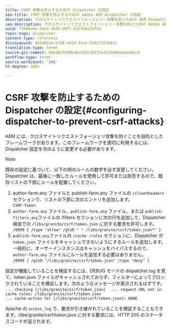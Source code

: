 ```yaml
---
title: CSRF 攻撃を防止するための Dispatcher の設定
seo-title: CSRF 攻撃を防止するための Adobe AEM Dispatcher の設定
description: クロスサイトリウクエストフォージェリー攻撃を防ぐための AEM Dispatcher の設定方法について説明します。
seo-description: クロスサイトリウクエストフォージェリー攻撃を防ぐための Adobe AEM Dispatcher の設定方法について説明します。
uuid: f290bdeb-54e2-4649-b0fc-6257b422af2d
topic-tags: dispatcher
content-type: reference
discoiquuid: d61d021e-b338-4a1d-91ee-55427557e931
translation-type: tm+mt
source-git-commit: 69edbe7608b46c93d238515e4223606eadad0ac4
workflow-type: tm+mt
source-wordcount: '246'
ht-degree: 100%

---
```



# CSRF 攻撃を防止するための Dispatcher の設定{#configuring-dispatcher-to-prevent-csrf-attacks}

AEM には、クロスサイトリクエストフォージェリ攻撃を防ぐことを目的としたフレームワークがあります。このフレームワークを適切に利用するには、Dispatcher 設定を次のように変更する必要があります。

>[!NOTE]
>
>既存の設定に基づいて、以下の例のルールの数字を必ず変更してください。Dispatcher は、最後に一致したルールを使用して許可または拒否するので、既存リストの下部にルールを配置してください。

1. author-farm.any ファイルと publish-farm.any ファイルの `/clientheaders` セクションで、リストの下部に次のエントリを追加します。\
   `CSRF-Token`
1. `author-farm.any` ファイル、`publish-farm.any` ファイル、または `publish-filters.any`ファイルの /filters セクションに次の行を追加して、Dispatcher 経由での `/libs/granite/csrf/token.json` に対する要求を許可します。\
   `/0999 { /type "allow" /glob " * /libs/granite/csrf/token.json*" }`
1. `publish-farm.any`ファイルの `/cache /rules` セクションに、Dispatcher が `token.json` ファイルをキャッシュできないようにするルールを追加します。一般的に、オーサーインスタンスはキャッシュをバイパスするので、`author-farm.any` ファイルにルールを追加する必要はありません。\
   `/0999 { /glob "/libs/granite/csrf/token.json" /type "deny" }`

設定が機能していることを検証するには、DEBUG モードの dispatcher.log を見て、token.json ファイルがキャッシュされておらず、フィルターによってブロックされていることを検証します。次のようなメッセージが表示されるはずです。\
`... checking [/libs/granite/csrf/token.json]  `
`... request URL not in cache rules: /libs/granite/csrf/token.json`\
`... cache-action for [/libs/granite/csrf/token.json]: NONE`

Apache の `access_log` で、要求が引き継がれていることを検証することもできます。/libs/granite/csrf/token.json に対する要求には、HTTP 200 のステータスコードが返されます。
